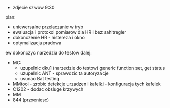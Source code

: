 - zdjecie szwow 9:30



plan:
- uniewersalne przelaczanie w tryb 
- ewaluacja i protokol pomiarow dla HR i bez sahltregler
- dokonczenie HR - histereza i okno
- optymalizacja pradowa

ew dokonczyc narzedzia do testow
dalej:
- MC:
	- uzupelnic dku1 (narzedzie do testow) generic function set, get status 
	- uzupelnic ANT - sprawdzic ta autoryzacje 
	- usunac Bat testing
- MMtool - zrobic detekcje urzadzen i kafelki - konfiguracja tych kafelek
- C1202 - dodac obsluge krzywych
- MM
- 844 (przxeniesc)
